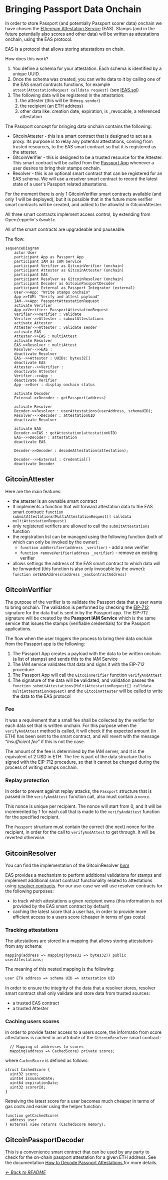 # Bringing Passport Data Onchain

In order to store Passport (and potentially Passport scorer data) onchain we
have chosen the [Ethereum Attestation Service](https://attest.sh/) (EAS). Stamps
(and in the future potentially also scores and other data) will be written as
attestations onchain, using the EAS protocol.

EAS is a protocol that allows storing attestations on chain.

How does this work?

1. You define a schema for your attestation. Each schema is identified by a
   unique UUID.
2. Once the schema was created, you can write data to it by calling one of the
   EAS smart contracts functions, for example
   `attest(AttestationRequest calldata request)`
   (see [IEAS.sol](https://github.com/ethereum-attestation-service/eas-contracts/blob/master/contracts/IEAS.sol#L148-L169))
3. The following data will be registered in the attestation:
   1. the attester (this will be the`msg.sender`)
   2. the recipient (an ETH address)
   3. other data like: creation date, expiration, is \_revocable, a referenced attestation

The Passport concept for bringing data onchain contains the following:

- GitcoinAttester - this is a smart contract that is designed to act as a proxy.
  Its purpose is to relay any potential attestations, coming from trusted resources,
  to the EAS smart contract so that it is registered as the attester.
- GitcoinVerifier - this is designed to be a trusted resource for the Attester. This
  smart contract will be called from the
  [Passport App](https://passport.gitcoin.co/) whenever a user desires to bring
  their stamps onchain.
- Resolver - this is an optional smart contract that can be registered for an EAS
  schema. We will use a resolver smart contract to record the latest state of a
  user's Passport related attestations.

For the moment there is only 1 GitcoinVerifier smart contracts available (and
only 1 will be deployed), but it is possible that in the future more verifier
smart contracts will be created, and added to the allowlist in GitcoinAttester.

All three smart contracts implement access control, by extending from
OpenZeppelin's `Ownable`.

All of the smart contracts are upgradeable and pauseable.

The flow:

```mermaid
sequenceDiagram
    actor User
    participant App as Passport App
    participant IAM as IAM Service
    participant Verifier as GitcoinVerifier (onchain)
    participant Attester as GitcoinAttester (onchain)
    participant EAS
    participant Resolver as GitcoinResolver (onchain)
    participant Decoder as GitcoinPassportDecoder
    participant External as Passport Integrator (external)
    User->>App: "Write stamps onchain"
    App->>IAM: "Verify and attest payload"
    IAM-->>App: PassportAttestationRequest
    activate Verifier
    App->>Verifier: PassportAttestationRequest
    Verifier->>Verifier : validate
    Verifier->>Attester : submitAttestations
    activate Attester
    Attester->>Attester : validate sender
    activate EAS
    Attester->>EAS : multiAttest
    activate Resolver
    EAS->>Resolver : multiAttest
    Resolver-->>EAS :
    deactivate Resolver
    EAS-->>Attester : UUIDs: bytes32[]
    deactivate EAS
    Attester-->>Verifier :
    deactivate Attester
    Verifier-->>App :
    deactivate Verifier
    App-->>User : display onchain status

    activate Decoder
    External->>Decoder : getPassport(address)

    activate Resolver
    Decoder->>Resolver : userAttestations(userAddress, schemaUID);
    Resolver-->>Decoder : attestationUID
    deactivate Resolver

    activate EAS
    Decoder->>EAS : getAttestation(attestationUID)
    EAS-->>Decoder : attestation
    deactivate EAS

    Decoder->>Decoder : decodeAttestation(attestation);

    Decoder-->>External : Credential[]
    deactivate Decoder
```

## GitcoinAttester

Here are the main features:

- the attester is an ownable smart contract
- It implements a function that will forward attestation data to the EAS smart
  contract: `function submitAttestations(MultiAttestationRequest[] calldata multiAttestationRequest)`
- only registered verifiers are allowed to call the `submitAttestations` function
- the registration list can be managed using the following function (both of
  which can only be invoked by the owner):
  - `function addVerifier(address _verifier)` - add a new verifier
  - `function removeVerifier(address _verifier)` - remove an existing verifier
- allows settings the address of the EAS smart contract to which data will be
  forwarded (this function is also only invocable by the owner):
  `function setEASAddress(address _easContractAddress)`

## GitcoinVerifier

The purpose of the verifier is to validate the Passport data that a user wants
to bring onchain. The validation is performed by checking the
[EIP-712](https://eips.ethereum.org/EIPS/eip-712) signature for the data that is
sent in by the Passport app.
The EIP-712 signature will be created by the **Passport IAM Service** which is
the same service that issues the stamps (verifiable credentials) for the Passport
applications.

The flow when the user triggers the process to bring their data onchain from the
Passport app is the following:

1. The Passport App creates a payload with the data to be written onchain (a
   list of stamps) and sends this to the IAM Service
2. The IAM service validates that data and signs it with the EIP-712 procedure
3. The Passport App will call the `GitcoinVerifier` function `verifyAndAttest`
4. The signature of the data will be validated, and validation passes the
   `function submitAttestations(MultiAttestationRequest[] calldata multiAttestationRequest)`
   and the `GitcoinAttester` will be called to write the data to the EAS protocol

### Fee

It was a requirement that a small fee shall be collected by the verifier for
each data set that is written onchain. For this purpose when the
`verifyAndAttest` method is called, it will check if the expected amount
(in ETH) has been sent to the smart contract, and will revert with the message
“_Insufficient fee_” if this is not the case.

The amount of the fee is determined by the IAM server, and it is the equivalent
of 2 USD in ETH.
The fee is part of the data structure that is signed with the EIP-712 procedure,
so that it cannot be changed during the process of writing stamps onchain.

### Replay protection

In order to prevent against replay attacks, the `Passport` structure that is
passed in the `verifyAndAttest` function call, also must contain a `nonce`.

This nonce is unique per recipient. The nonce will start from 0, and it will be
incremented by 1 for each call that is made to the `verifyAndAttest` function
for the specified recipient.

The `Passport` structure must contain the correct (the next) nonce for the
recipient, in order for the call to `verifyAndAttest` to get through. It will be
reverted otherwise.

## GitcoinResolver
You can find the implementation of the GitcoinResolver _[here](../contracts/GitcoinResolver.sol)_

EAS provides a mechanism to perform additional validations for stamps and
implement additional smart contract functionality related to attestations using
[resolver contracts](https://docs.attest.sh/docs/tutorials/resolver-contracts).
For our use-case we will use resolver contracts for the following purposes:

- to track which attestations a given recipient owns (this information is not
  provided by the EAS smart contract by default)
- caching the latest score that a user has, in order to provide more efficient
  access to a users score (cheaper in terms of gas costs)

### Tracking attestations

The attestations are stored in a mapping that allows storing attestations
from any schema:

```solidity
mapping(address => mapping(bytes32 => bytes32)) public userAttestations;
```

The meaning of this nested mapping is the following:

```txt
user ETH address => schema UID => attestation UID
```

In order to ensure the integrity of the data that a resolver stores, resolver
smart contract shall only validate and store data from trusted sources:

- a trusted EAS contract
- a trusted Attester

### Caching users scores

In order to provide faster access to a users score, the informatio from score
attestations is cached in an attribute of the `GitcoinResolver` smart contract:

```sol
  // Mapping of addresses to scores
  mapping(address => CachedScore) private scores;
```

where `CachedScore` is defined as follows:

```sol
struct CachedScore {
  uint32 score;
  uint64 issuanceDate;
  uint64 expirationDate;
  uint32 scorerId;
}
```

Retreiving the latest score for a user becomes much cheaper in terms of gas costs
and easier using the helper function:

```sol
function getCachedScore(
  address user
) external view returns (CachedScore memory);
```

## GitcoinPassportDecoder

This is a convenience smart contract that can be used by any party to check for
the on-chain passport attestation for a given ETH address.
See the documentation [How to Decode Passport Attestations
](./05-querying-passport-attestations-onchain.md) for more details.

_[← Back to README](..#other-topics)_
